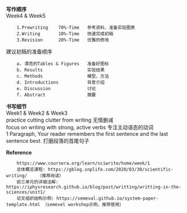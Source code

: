 **写作顺序**    
Week4 & Week5   
```   
    1.Prewriting    70%-Time   参考资料、准备实验图表  
    2.Writing       10%-Time   快速完成初稿  
    3.Revision      20%-Time   优雅的修改  
```   
建议初稿的准备顺序       
```    
    a. 漂亮的Tables & Figures   准备好图标  
    b. Results                 实验结果    
    c. Methods                 模型、方法  
    d. Introductions           背景介绍  
    e. Discussion              讨论  
    f. Abstract                摘要  
```    
   
**书写细节**      
Week1 & Week2 & Week3    
practice cutting clutter from writing   无情删减    
focus on writing with strong, active verbs    专注主动语态的动词    
1 Paragraph, Your reader remembers the first sentence and the last sentence best.   打磨段落的首尾句子   
   
**Reference**       
```
    https://www.coursera.org/learn/sciwrite/home/week/1  
    总体概览课程: https://gblog.snplife.com/2020/03/30/scientific-writing/    （推荐阅读）
    前三单元的详细注解: https://iphysresearch.github.io/blog/post/writting/writting-in-the-sciences/unit1/    
    论文组织结构示例: https://semeval.github.io/system-paper-template.html （semevel workshop示例，推荐使用）
```